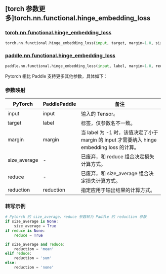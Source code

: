 ## [torch 参数更多]torch.nn.functional.hinge_embedding_loss

### [torch.nn.functional.hinge_embedding_loss](https://pytorch.org/docs/stable/generated/torch.nn.functional.hinge_embedding_loss.html#torch.nn.functional.hinge_embedding_loss)

```python
torch.nn.functional.hinge_embedding_loss(input, target, margin=1.0, size_average=None, reduce=None, reduction='mean')
```

### [paddle.nn.functional.hinge_embedding_loss](https://www.paddlepaddle.org.cn/documentation/docs/zh/develop/api/paddle/nn/functional/hinge_embedding_loss_cn.html)

```python
paddle.nn.functional.hinge_embedding_loss(input, label, margin=1.0, reduction='mean', name=None)
```

Pytorch 相比 Paddle 支持更多其他参数，具体如下：

### 参数映射

| PyTorch      | PaddlePaddle | 备注                                                                                       |
| ------------ | ------------ | ------------------------------------------------------------------------------------------ |
| input        | input        | 输入的 Tensor。                                                                            |
| target       | label        | 标签，仅参数名不一致。                                                                     |
| margin       | margin       | 当 label 为 -1 时，该值决定了小于 margin 的 input 才需要纳入 hinge embedding loss 的计算。 |
| size_average | -            | 已废弃，和 reduce 组合决定损失计算方式。                                                   |
| reduce       | -            | 已废弃，和 size_average 组合决定损失计算方式。                                             |
| reduction    | reduction    | 指定应用于输出结果的计算方式。                                                             |

### 转写示例

```python
# Pytorch 的 size_average、reduce 参数转为 Paddle 的 reduction 参数
if size_average is None:
    size_average = True
if reduce is None:
    reduce = True

if size_average and reduce:
    reduction = 'mean'
elif reduce:
    reduction = 'sum'
else:
    reduction = 'none'
```
